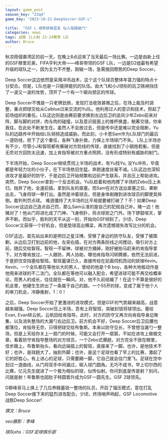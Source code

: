 ```yaml
---
layout: game_post
season_key: "23q4"
game_key: "2023-10-21-DeepSoccer-GSF-L"

title:  "GSF L 成熟妖锋显圣 仙人指路破门"
categories: news
tags: 战报 11人制 23-24赛季 L队
author: Bruce
---
```


秋凉雨侵袭湾区的前一天，在晚上8点迎来了当天最后一场比赛。一边是由新上任的GSF穆里尼奥，FIFA亨利大帝——峰哥带领的GSF L队，一边是D2组最有希望升级的球队之一，因为主力不齐整，刚输一场，急需挽回颓势的Deep Soccer。

Deep Soccer这边依然是采用冲吊战术，这个这个队球员整体年富力强的特点十分契合。但是，L队也是一只能拼能抗的队伍。由大飞和小J领衔的后卫铁闸挡住了一波又一波的攻势，顶开了一个有一个砸向禁区的传球。

Deep Soccer不愧是一只老牌劲旅，发现打法收效甚微之后，在场上能及时调整，重点把球交给从Calblue过来交流的Yu队。他利用过人的意识和技术，担起了前场组织的重任。L队这边则是由赛前要求换到左边后卫的追风少年Zebo前来对阵，脚与脚的对拼，肉与肉的碰撞，以及意识层面上的推杯换盏，觥筹交错，你来我往，在此处不断发生在。虽然人不会放过去，但是传中还是难以完全阻断，Yu队的边路传中开始给L队频频造成威胁。而此刻，小卡恩Sam作为L队球门的最后一道防线，担下了这个重任，各种飞身扑救，力保上半场球门不失。 L队上半场亦有不少，尽管小J和智班都有撕破对方防线的传球，直接找到了小钢炮若衡，但是无奈对方回防太迅速，加上肯指导被对方重点照顾，没有形成特别有威胁的射门。

下半场开始，Deep Soccer继续贯彻上半场的战术，有Yu找Yu, 没Yu冲吊，毕竟都是年轻力壮的小伙子，在下半场依旧生猛，奔跑速度丝毫不减。L队这边也深知进攻才是最好的防守，于是边后卫开始频繁和边前产生联系，并且压上帮助进攻。突然，Deep Soccer拿到一个反击机会。Yu队趁着和他肉搏了半场的Zebo压上未归，抛弃了他，全速前插，拿到队友的直塞。而Sam在对方送出直塞之后，果断出击，飞身将球一拳打出。虽然是冲着球去，但是身体剐蹭到进攻球员的脚使其摔倒。裁判判罚点球。
难道僵持了大半场的比平局就要被打破了？不！如果Deep Soccer这边自己造点自己罚，那么Sam认准的是自己的犯规自己补。赌一边！他赌对了！他从门将进化成了门神，飞身侧扑，将点球拒之门外。场下锣鼓喧天，掌声不断。而似乎，胜利的天平从这一刻，开始向GSF倾斜了。少顷，Deep Soccer又获得一个好机会，但是垫球高出横梁，再次遗憾错失改写比分的机会。

GSF这边，首先站出来的是明日之星汪博。受够了身边的防守队友，受够了被围剿，从边后卫打到边前的他，左突右插，在对方两条防线之间搅动，吸引对方上前，随后交给智班。智班一不留神，球被对方捅掉，刚好被拍马赶来的肯指导拿下。对方哪肯放过，一人跟防，两人协助，哪怕肯指导闪转腾挪，依然无法前进，于是抓住空挡塞给智班。智班蓄谋已久，直接传给在前面伺机而动的妖锋Kevin。Kevin，一个全队都在等他长大的男人，曾经的他是个B boy，各种大地板动作是他用来进球的不二法门。全队都在等他可以融入配合，希望进球可能不再交给概率论。而男人的成长，往往就在一瞬间。对，他不久前结婚了！在这个不算是很好的机会里，他硬生生挤出了一条属于自己的路。一个55开的球，变成了属于他个人的单刀机会，冷静推射，1：0！

之后，Deep Soccer开始了更激进的进攻模式，但是GSF的气势越来越高，战意越来越强。Deep Soccer压上半场，吾有上将智班，突破封锁将球领出。塞给Evan, Evan转云帆，云帆回给肯指导。此时，对方的防守又再次向肯指导身边聚集，以及消失整场的大漏勺右边后卫。前方机会不好，Deep Soccer后卫后腰也都落位，肯指导无奈，只得把球交给布鲁斯。本来以防守见长，不曾想当漏勺一整场，但是上天给你关上一扇门的时候，可能又会打开一扇窗，不如在进攻上做做文章。看着防守肯指导整场的对方球员，一个Zebo式爆趟，对方完全不放在眼里，信步跟上。布鲁斯抬头，看向远端插上的智班，直接来了一脚。也许，是他技术不好；也许，是球趟大了，抽到外脚；也许，是这个足球也看了早上的比赛，激起了它的好胜心。有上进心的足球，只需要踢一脚，它自己就会往门里飞。足球在空中划过一道曲线，从门将双手中间漏过，砸入球门圆角。无巧不成书，早上切尔西的比赛，亿元先生就进了一个极为相似的球，似传似射。你问到底是传是射？别问，问就是射！布鲁斯也因肚子特圆晋升成为GSF一圆先生。GSF 2球领先。

G穆峰哥马上换上了几位养精蓄锐一整场的队员，开启了强压模式，意在打乱Deep Soccer接下来的猛烈进攻配合。少顷，终场哨声响起，GSF Locomotive 战胜Deep Soccer!





*撰文：Bruce*

*veo摄影：李峰*

*球队xhs：GSF足球俱乐部*
